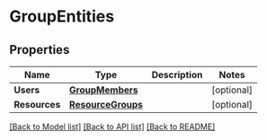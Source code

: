 # GroupEntities

## Properties

Name | Type | Description | Notes
------------ | ------------- | ------------- | -------------
**Users** | [**GroupMembers**](GroupMembers.md) |  | [optional] 
**Resources** | [**ResourceGroups**](ResourceGroups.md) |  | [optional] 

[[Back to Model list]](../README.md#documentation-for-models) [[Back to API list]](../README.md#documentation-for-api-endpoints) [[Back to README]](../README.md)


